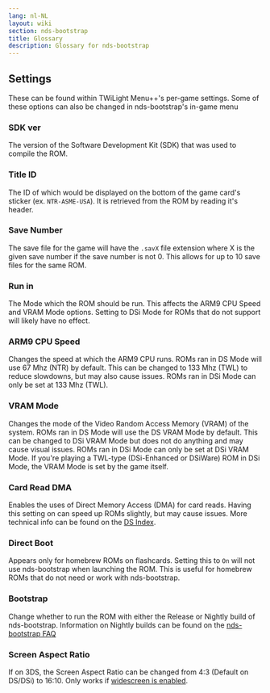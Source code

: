 ```yaml
---
lang: nl-NL
layout: wiki
section: nds-bootstrap
title: Glossary
description: Glossary for nds-bootstrap
---
```


## Settings
These can be found within TWiLight Menu++'s per-game settings. Some of these options can also be changed in nds-bootstrap's in-game menu

### SDK ver
The version of the Software Development Kit (SDK) that was used to compile the ROM.

### Title ID
The ID of which would be displayed on the bottom of the game card's sticker (ex. `NTR-ASME-USA`). It is retrieved from the ROM by reading it's header.

### Save Number
The save file for the game will have the `.savX` file extension where X is the given save number if the save number is not 0. This allows for up to 10 save files for the same ROM.

### Run in
The Mode which the ROM should be run. This affects the ARM9 CPU Speed and VRAM Mode options. Setting to DSi Mode for ROMs that do not support will likely have no effect.

### ARM9 CPU Speed
Changes the speed at which the ARM9 CPU runs. ROMs ran in DS Mode will use 67 Mhz (NTR) by default. This can be changed to 133 Mhz (TWL) to reduce slowdowns, but may also cause issues. ROMs ran in DSi Mode can only be set at 133 Mhz (TWL).

### VRAM Mode
Changes the mode of the Video Random Access Memory (VRAM) of the system. ROMs ran in DS Mode will use the DS VRAM Mode by default. This can be changed to DSi VRAM Mode but does not do anything and may cause visual issues. ROMs ran in DSi Mode can only be set at DSi VRAM Mode. If you're playing a TWL-type (DSi-Enhanced or DSiWare) ROM in DSi Mode, the VRAM Mode is set by the game itself.

### Card Read DMA
Enables the uses of Direct Memory Access (DMA) for card reads. Having this setting on can speed up ROMs slightly, but may cause issues. More technical info can be found on the [DS Index](https://wiki.ds-homebrew.com/ds-index/retail-roms#card-read-dma).

### Direct Boot
Appears only for homebrew ROMs on flashcards. Setting this to `On` will not use nds-bootstrap when launching the ROM. This is useful for homebrew ROMs that do not need or work with nds-bootstrap.

### Bootstrap
Change whether to run the ROM with either the Release or Nightly build of nds-bootstrap. Information on Nightly builds can be found on the [nds-bootstrap FAQ](https://wiki.ds-homebrew.com/nds-bootstrap/faq?faq=what-is-a-nightly-and-where-do-i-get-it)

### Screen Aspect Ratio
If on 3DS, the Screen Aspect Ratio can be changed from 4:3 (Default on DS/DSi) to 16:10. Only works if [widescreen is enabled](https://wiki.ds-homebrew.com/twilightmenu/playing-in-widescreen).

